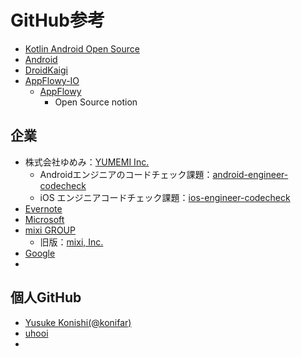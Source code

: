 # GitHub参考
- [Kotlin Android Open Source](https://github.com/Kotlin-Android-Open-Source)
- [Android](https://github.com/android)
- [DroidKaigi](https://github.com/DroidKaigi)
- [AppFlowy-IO](https://github.com/AppFlowy-IO)
  - [AppFlowy](https://github.com/AppFlowy-IO/appflowy)
    - Open Source notion

## 企業
- 株式会社ゆめみ：[YUMEMI Inc.](https://github.com/yumemi-inc)
  - Androidエンジニアのコードチェック課題：[android-engineer-codecheck
](https://github.com/yumemi-inc/android-engineer-codecheck)
  - iOS エンジニアコードチェック課題：[ios-engineer-codecheck
](https://github.com/yumemi-inc/ios-engineer-codecheck)
- [Evernote](https://github.com/evernote)
- [Microsoft](https://github.com/Microsoft) 
- [mixi GROUP](https://github.com/mixigroup)
  - 旧版：[mixi, Inc.](https://github.com/mixi-inc)
- [Google](https://github.com/google)
- 

## 個人GitHub
- [Yusuke Konishi(@konifar)](https://github.com/konifar)
- [uhooi](https://github.com/uhooi)
- 